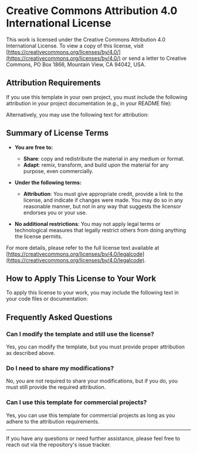 # Creative Commons Attribution 4.0 International License

This work is licensed under the Creative Commons Attribution 4.0 International License. To view a copy of this license, visit [https://creativecommons.org/licenses/by/4.0/](https://creativecommons.org/licenses/by/4.0/) or send a letter to Creative Commons, PO Box 1866, Mountain View, CA 94042, USA.

## Attribution Requirements

If you use this template in your own project, you must include the following attribution in your project documentation (e.g., in your README file):

Alternatively, you may use the following text for attribution:

## Summary of License Terms

- **You are free to:**
  - **Share**: copy and redistribute the material in any medium or format.
  - **Adapt**: remix, transform, and build upon the material for any purpose, even commercially.

- **Under the following terms:**
  - **Attribution**: You must give appropriate credit, provide a link to the license, and indicate if changes were made. You may do so in any reasonable manner, but not in any way that suggests the licensor endorses you or your use.
  
- **No additional restrictions**: You may not apply legal terms or technological measures that legally restrict others from doing anything the license permits.

For more details, please refer to the full license text available at [https://creativecommons.org/licenses/by/4.0/legalcode](https://creativecommons.org/licenses/by/4.0/legalcode).

## How to Apply This License to Your Work

To apply this license to your work, you may include the following text in your code files or documentation:

## Frequently Asked Questions

### Can I modify the template and still use the license?

Yes, you can modify the template, but you must provide proper attribution as described above.

### Do I need to share my modifications?

No, you are not required to share your modifications, but if you do, you must still provide the required attribution.

### Can I use this template for commercial projects?

Yes, you can use this template for commercial projects as long as you adhere to the attribution requirements.

---

If you have any questions or need further assistance, please feel free to reach out via the repository's issue tracker.